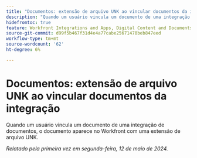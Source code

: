 ```yaml
---
title: "Documentos: extensão de arquivo UNK ao vincular documentos da integração"
description: "Quando um usuário vincula um documento de uma integração de documentos, o documento aparece no Workfront com uma extensão de arquivo UNK."
hidefromtoc: true
feature: Workfront Integrations and Apps, Digital Content and Documents
source-git-commit: d99f5b467f31d4e4a77cabe25671470beb847eed
workflow-type: tm+mt
source-wordcount: '62'
ht-degree: 6%

---
```



# Documentos: extensão de arquivo UNK ao vincular documentos da integração

<!--WF and WFP-->

Quando um usuário vincula um documento de uma integração de documentos, o documento aparece no Workfront com uma extensão de arquivo UNK.

_Relatado pela primeira vez em segunda-feira, 12 de maio de 2024._
